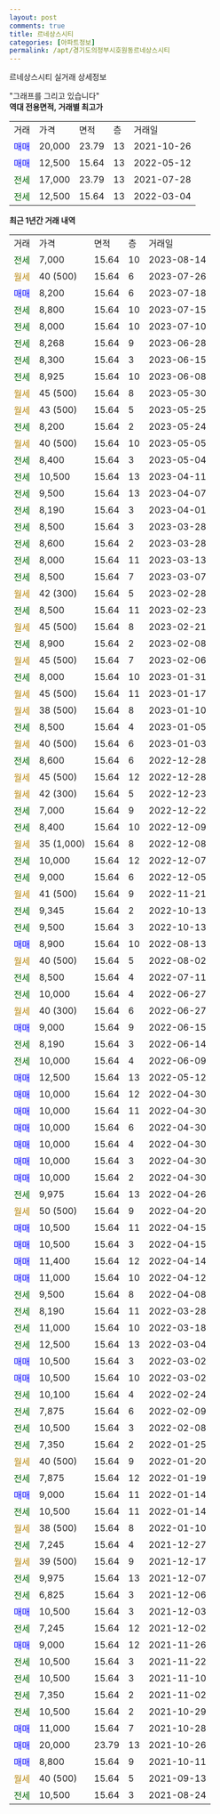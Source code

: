 ```yaml
---
layout: post
comments: true
title: 르네상스시티
categories: [아파트정보]
permalink: /apt/경기도의정부시호원동르네상스시티
---
```


르네상스시티 실거래 상세정보

<script type="text/javascript">
  google.charts.load('current', {'packages':['line', 'corechart']});
  google.charts.setOnLoadCallback(drawChart);

  function drawChart() {
    var data = new google.visualization.DataTable();
    data.addColumn('date', '거래일');
    data.addColumn('number', "매매");
    data.addColumn('number', "전세");
    data.addColumn('number', "전매");

    data.addRows([[new Date(Date.parse("2023-08-14")), null, 7000, null], [new Date(Date.parse("2023-07-26")), null, null, null], [new Date(Date.parse("2023-07-18")), 8200, null, null], [new Date(Date.parse("2023-07-15")), null, 8800, null], [new Date(Date.parse("2023-07-10")), null, 8000, null], [new Date(Date.parse("2023-06-28")), null, 8268, null], [new Date(Date.parse("2023-06-15")), null, 8300, null], [new Date(Date.parse("2023-06-08")), null, 8925, null], [new Date(Date.parse("2023-05-30")), null, null, null], [new Date(Date.parse("2023-05-25")), null, null, null], [new Date(Date.parse("2023-05-24")), null, 8200, null], [new Date(Date.parse("2023-05-05")), null, null, null], [new Date(Date.parse("2023-05-04")), null, 8400, null], [new Date(Date.parse("2023-04-11")), null, 10500, null], [new Date(Date.parse("2023-04-07")), null, 9500, null], [new Date(Date.parse("2023-04-01")), null, 8190, null], [new Date(Date.parse("2023-03-28")), null, 8500, null], [new Date(Date.parse("2023-03-28")), null, 8600, null], [new Date(Date.parse("2023-03-13")), null, 8000, null], [new Date(Date.parse("2023-03-07")), null, 8500, null], [new Date(Date.parse("2023-02-28")), null, null, null], [new Date(Date.parse("2023-02-23")), null, 8500, null], [new Date(Date.parse("2023-02-21")), null, null, null], [new Date(Date.parse("2023-02-08")), null, 8900, null], [new Date(Date.parse("2023-02-06")), null, null, null], [new Date(Date.parse("2023-01-31")), null, 8000, null], [new Date(Date.parse("2023-01-17")), null, null, null], [new Date(Date.parse("2023-01-10")), null, null, null], [new Date(Date.parse("2023-01-05")), null, 8500, null], [new Date(Date.parse("2023-01-03")), null, null, null], [new Date(Date.parse("2022-12-28")), null, 8600, null], [new Date(Date.parse("2022-12-28")), null, null, null], [new Date(Date.parse("2022-12-23")), null, null, null], [new Date(Date.parse("2022-12-22")), null, 7000, null], [new Date(Date.parse("2022-12-09")), null, 8400, null], [new Date(Date.parse("2022-12-08")), null, null, null], [new Date(Date.parse("2022-12-07")), null, 10000, null], [new Date(Date.parse("2022-12-05")), null, 9000, null], [new Date(Date.parse("2022-11-21")), null, null, null], [new Date(Date.parse("2022-10-13")), null, 9345, null], [new Date(Date.parse("2022-10-13")), null, 9500, null], [new Date(Date.parse("2022-08-13")), 8900, null, null], [new Date(Date.parse("2022-08-02")), null, null, null], [new Date(Date.parse("2022-07-11")), null, 8500, null], [new Date(Date.parse("2022-06-27")), null, 10000, null], [new Date(Date.parse("2022-06-27")), null, null, null], [new Date(Date.parse("2022-06-15")), 9000, null, null], [new Date(Date.parse("2022-06-14")), null, 8190, null], [new Date(Date.parse("2022-06-09")), null, 10000, null], [new Date(Date.parse("2022-05-12")), 12500, null, null], [new Date(Date.parse("2022-04-30")), 10000, null, null], [new Date(Date.parse("2022-04-30")), 10000, null, null], [new Date(Date.parse("2022-04-30")), 10000, null, null], [new Date(Date.parse("2022-04-30")), 10000, null, null], [new Date(Date.parse("2022-04-30")), 10000, null, null], [new Date(Date.parse("2022-04-30")), 10000, null, null], [new Date(Date.parse("2022-04-26")), null, 9975, null], [new Date(Date.parse("2022-04-20")), null, null, null], [new Date(Date.parse("2022-04-15")), 10500, null, null], [new Date(Date.parse("2022-04-15")), 10500, null, null], [new Date(Date.parse("2022-04-14")), 11400, null, null], [new Date(Date.parse("2022-04-12")), 11000, null, null], [new Date(Date.parse("2022-04-08")), null, 9500, null], [new Date(Date.parse("2022-03-28")), null, 8190, null], [new Date(Date.parse("2022-03-18")), null, 11000, null], [new Date(Date.parse("2022-03-04")), null, 12500, null], [new Date(Date.parse("2022-03-02")), 10500, null, null], [new Date(Date.parse("2022-03-02")), 10500, null, null], [new Date(Date.parse("2022-02-24")), null, 10100, null], [new Date(Date.parse("2022-02-09")), null, 7875, null], [new Date(Date.parse("2022-02-08")), null, 10500, null], [new Date(Date.parse("2022-01-25")), null, 7350, null], [new Date(Date.parse("2022-01-20")), null, null, null], [new Date(Date.parse("2022-01-19")), null, 7875, null], [new Date(Date.parse("2022-01-14")), 9000, null, null], [new Date(Date.parse("2022-01-14")), null, 10500, null], [new Date(Date.parse("2022-01-10")), null, null, null], [new Date(Date.parse("2021-12-27")), null, 7245, null], [new Date(Date.parse("2021-12-17")), null, null, null], [new Date(Date.parse("2021-12-07")), null, 9975, null], [new Date(Date.parse("2021-12-06")), null, 6825, null], [new Date(Date.parse("2021-12-03")), 10500, null, null], [new Date(Date.parse("2021-12-02")), null, 7245, null], [new Date(Date.parse("2021-11-26")), 9000, null, null], [new Date(Date.parse("2021-11-22")), null, 10500, null], [new Date(Date.parse("2021-11-10")), null, 10500, null], [new Date(Date.parse("2021-11-02")), null, 7350, null], [new Date(Date.parse("2021-10-29")), null, 10500, null], [new Date(Date.parse("2021-10-28")), 11000, null, null], [new Date(Date.parse("2021-10-26")), 20000, null, null], [new Date(Date.parse("2021-10-11")), 8800, null, null], [new Date(Date.parse("2021-09-13")), null, null, null], [new Date(Date.parse("2021-08-24")), null, 10500, null]]);

    var options = {
      hAxis: {
        format: 'yyyy/MM/dd'
      },    
      lineWidth: 0,
      pointsVisible: true,    
      title: '최근 1년간 유형별 실거래가 분포',
      legend: { position: 'bottom' }
    };

    var formatter = new google.visualization.NumberFormat({pattern:'###,###'} );
    formatter.format(data, 1);
    formatter.format(data, 2);
    
    setTimeout(function() {
        var chart = new google.visualization.LineChart(document.getElementById('columnchart_material'));
        chart.draw(data, (options));
        document.getElementById('loading').style.display = 'none';
    }, 200);
  }
</script>


<div id="loading" style="z-index:20; display: block; margin-left: 0px">"그래프를 그리고 있습니다"</div>
<div id="columnchart_material" style="width: 95%; margin-left: 0px; display: block"></div>
<!-- contents start -->
<b>역대 전용면적, 거래별 최고가</b>
<table class="sortable">
    <tr>
      <td>거래</td>
      <td>가격</td>
      <td>면적</td>
      <td>층</td>
      <td>거래일</td>
    </tr>
        <tr>
          <td><a style="color: blue">매매</a></td>
          <td>20,000</td>
          <td>23.79</td>
          <td>13</td>
          <td>2021-10-26</td>
        </tr>            <tr>
          <td><a style="color: blue">매매</a></td>
          <td>12,500</td>
          <td>15.64</td>
          <td>13</td>
          <td>2022-05-12</td>
        </tr>        
        <tr>
              <td><a style="color: darkgreen">전세</a></td>
              <td>17,000</td>
              <td>23.79</td>
              <td>13</td>
              <td>2021-07-28</td>
            </tr>            <tr>
              <td><a style="color: darkgreen">전세</a></td>
              <td>12,500</td>
              <td>15.64</td>
              <td>13</td>
              <td>2022-03-04</td>
            </tr>        
    
</table>

<b>최근 1년간 거래 내역</b>

<table class="sortable">
    <tr>
      <td>거래</td>
      <td>가격</td>
      <td>면적</td>
      <td>층</td>
      <td>거래일</td>
    </tr>
    <tr>
      <td><a style="color: darkgreen">전세</a></td>
      <td>7,000</td>
      <td>15.64</td>
      <td>10</td>
      <td>2023-08-14</td>
    </tr>          <tr>
      <td><a style="color: darkgoldenrod">월세</a></td>
      <td>40 (500)</td>
      <td>15.64</td>
      <td>6</td>
      <td>2023-07-26</td>
    </tr>          <tr>
      <td><a style="color: blue">매매</a></td>
      <td>8,200</td>
      <td>15.64</td>
      <td>6</td>
      <td>2023-07-18</td>
    </tr>          <tr>
      <td><a style="color: darkgreen">전세</a></td>
      <td>8,800</td>
      <td>15.64</td>
      <td>10</td>
      <td>2023-07-15</td>
    </tr>          <tr>
      <td><a style="color: darkgreen">전세</a></td>
      <td>8,000</td>
      <td>15.64</td>
      <td>10</td>
      <td>2023-07-10</td>
    </tr>          <tr>
      <td><a style="color: darkgreen">전세</a></td>
      <td>8,268</td>
      <td>15.64</td>
      <td>9</td>
      <td>2023-06-28</td>
    </tr>          <tr>
      <td><a style="color: darkgreen">전세</a></td>
      <td>8,300</td>
      <td>15.64</td>
      <td>3</td>
      <td>2023-06-15</td>
    </tr>          <tr>
      <td><a style="color: darkgreen">전세</a></td>
      <td>8,925</td>
      <td>15.64</td>
      <td>10</td>
      <td>2023-06-08</td>
    </tr>          <tr>
      <td><a style="color: darkgoldenrod">월세</a></td>
      <td>45 (500)</td>
      <td>15.64</td>
      <td>8</td>
      <td>2023-05-30</td>
    </tr>          <tr>
      <td><a style="color: darkgoldenrod">월세</a></td>
      <td>43 (500)</td>
      <td>15.64</td>
      <td>5</td>
      <td>2023-05-25</td>
    </tr>          <tr>
      <td><a style="color: darkgreen">전세</a></td>
      <td>8,200</td>
      <td>15.64</td>
      <td>2</td>
      <td>2023-05-24</td>
    </tr>          <tr>
      <td><a style="color: darkgoldenrod">월세</a></td>
      <td>40 (500)</td>
      <td>15.64</td>
      <td>10</td>
      <td>2023-05-05</td>
    </tr>          <tr>
      <td><a style="color: darkgreen">전세</a></td>
      <td>8,400</td>
      <td>15.64</td>
      <td>3</td>
      <td>2023-05-04</td>
    </tr>          <tr>
      <td><a style="color: darkgreen">전세</a></td>
      <td>10,500</td>
      <td>15.64</td>
      <td>13</td>
      <td>2023-04-11</td>
    </tr>          <tr>
      <td><a style="color: darkgreen">전세</a></td>
      <td>9,500</td>
      <td>15.64</td>
      <td>13</td>
      <td>2023-04-07</td>
    </tr>          <tr>
      <td><a style="color: darkgreen">전세</a></td>
      <td>8,190</td>
      <td>15.64</td>
      <td>3</td>
      <td>2023-04-01</td>
    </tr>          <tr>
      <td><a style="color: darkgreen">전세</a></td>
      <td>8,500</td>
      <td>15.64</td>
      <td>3</td>
      <td>2023-03-28</td>
    </tr>          <tr>
      <td><a style="color: darkgreen">전세</a></td>
      <td>8,600</td>
      <td>15.64</td>
      <td>2</td>
      <td>2023-03-28</td>
    </tr>          <tr>
      <td><a style="color: darkgreen">전세</a></td>
      <td>8,000</td>
      <td>15.64</td>
      <td>11</td>
      <td>2023-03-13</td>
    </tr>          <tr>
      <td><a style="color: darkgreen">전세</a></td>
      <td>8,500</td>
      <td>15.64</td>
      <td>7</td>
      <td>2023-03-07</td>
    </tr>          <tr>
      <td><a style="color: darkgoldenrod">월세</a></td>
      <td>42 (300)</td>
      <td>15.64</td>
      <td>5</td>
      <td>2023-02-28</td>
    </tr>          <tr>
      <td><a style="color: darkgreen">전세</a></td>
      <td>8,500</td>
      <td>15.64</td>
      <td>11</td>
      <td>2023-02-23</td>
    </tr>          <tr>
      <td><a style="color: darkgoldenrod">월세</a></td>
      <td>45 (500)</td>
      <td>15.64</td>
      <td>8</td>
      <td>2023-02-21</td>
    </tr>          <tr>
      <td><a style="color: darkgreen">전세</a></td>
      <td>8,900</td>
      <td>15.64</td>
      <td>2</td>
      <td>2023-02-08</td>
    </tr>          <tr>
      <td><a style="color: darkgoldenrod">월세</a></td>
      <td>45 (500)</td>
      <td>15.64</td>
      <td>7</td>
      <td>2023-02-06</td>
    </tr>          <tr>
      <td><a style="color: darkgreen">전세</a></td>
      <td>8,000</td>
      <td>15.64</td>
      <td>10</td>
      <td>2023-01-31</td>
    </tr>          <tr>
      <td><a style="color: darkgoldenrod">월세</a></td>
      <td>45 (500)</td>
      <td>15.64</td>
      <td>11</td>
      <td>2023-01-17</td>
    </tr>          <tr>
      <td><a style="color: darkgoldenrod">월세</a></td>
      <td>38 (500)</td>
      <td>15.64</td>
      <td>8</td>
      <td>2023-01-10</td>
    </tr>          <tr>
      <td><a style="color: darkgreen">전세</a></td>
      <td>8,500</td>
      <td>15.64</td>
      <td>4</td>
      <td>2023-01-05</td>
    </tr>          <tr>
      <td><a style="color: darkgoldenrod">월세</a></td>
      <td>40 (500)</td>
      <td>15.64</td>
      <td>6</td>
      <td>2023-01-03</td>
    </tr>          <tr>
      <td><a style="color: darkgreen">전세</a></td>
      <td>8,600</td>
      <td>15.64</td>
      <td>6</td>
      <td>2022-12-28</td>
    </tr>          <tr>
      <td><a style="color: darkgoldenrod">월세</a></td>
      <td>45 (500)</td>
      <td>15.64</td>
      <td>12</td>
      <td>2022-12-28</td>
    </tr>          <tr>
      <td><a style="color: darkgoldenrod">월세</a></td>
      <td>42 (300)</td>
      <td>15.64</td>
      <td>5</td>
      <td>2022-12-23</td>
    </tr>          <tr>
      <td><a style="color: darkgreen">전세</a></td>
      <td>7,000</td>
      <td>15.64</td>
      <td>9</td>
      <td>2022-12-22</td>
    </tr>          <tr>
      <td><a style="color: darkgreen">전세</a></td>
      <td>8,400</td>
      <td>15.64</td>
      <td>10</td>
      <td>2022-12-09</td>
    </tr>          <tr>
      <td><a style="color: darkgoldenrod">월세</a></td>
      <td>35 (1,000)</td>
      <td>15.64</td>
      <td>8</td>
      <td>2022-12-08</td>
    </tr>          <tr>
      <td><a style="color: darkgreen">전세</a></td>
      <td>10,000</td>
      <td>15.64</td>
      <td>12</td>
      <td>2022-12-07</td>
    </tr>          <tr>
      <td><a style="color: darkgreen">전세</a></td>
      <td>9,000</td>
      <td>15.64</td>
      <td>6</td>
      <td>2022-12-05</td>
    </tr>          <tr>
      <td><a style="color: darkgoldenrod">월세</a></td>
      <td>41 (500)</td>
      <td>15.64</td>
      <td>9</td>
      <td>2022-11-21</td>
    </tr>          <tr>
      <td><a style="color: darkgreen">전세</a></td>
      <td>9,345</td>
      <td>15.64</td>
      <td>2</td>
      <td>2022-10-13</td>
    </tr>          <tr>
      <td><a style="color: darkgreen">전세</a></td>
      <td>9,500</td>
      <td>15.64</td>
      <td>3</td>
      <td>2022-10-13</td>
    </tr>          <tr>
      <td><a style="color: blue">매매</a></td>
      <td>8,900</td>
      <td>15.64</td>
      <td>10</td>
      <td>2022-08-13</td>
    </tr>          <tr>
      <td><a style="color: darkgoldenrod">월세</a></td>
      <td>40 (500)</td>
      <td>15.64</td>
      <td>5</td>
      <td>2022-08-02</td>
    </tr>          <tr>
      <td><a style="color: darkgreen">전세</a></td>
      <td>8,500</td>
      <td>15.64</td>
      <td>4</td>
      <td>2022-07-11</td>
    </tr>          <tr>
      <td><a style="color: darkgreen">전세</a></td>
      <td>10,000</td>
      <td>15.64</td>
      <td>4</td>
      <td>2022-06-27</td>
    </tr>          <tr>
      <td><a style="color: darkgoldenrod">월세</a></td>
      <td>40 (300)</td>
      <td>15.64</td>
      <td>6</td>
      <td>2022-06-27</td>
    </tr>          <tr>
      <td><a style="color: blue">매매</a></td>
      <td>9,000</td>
      <td>15.64</td>
      <td>9</td>
      <td>2022-06-15</td>
    </tr>          <tr>
      <td><a style="color: darkgreen">전세</a></td>
      <td>8,190</td>
      <td>15.64</td>
      <td>3</td>
      <td>2022-06-14</td>
    </tr>          <tr>
      <td><a style="color: darkgreen">전세</a></td>
      <td>10,000</td>
      <td>15.64</td>
      <td>4</td>
      <td>2022-06-09</td>
    </tr>          <tr>
      <td><a style="color: blue">매매</a></td>
      <td>12,500</td>
      <td>15.64</td>
      <td>13</td>
      <td>2022-05-12</td>
    </tr>          <tr>
      <td><a style="color: blue">매매</a></td>
      <td>10,000</td>
      <td>15.64</td>
      <td>12</td>
      <td>2022-04-30</td>
    </tr>          <tr>
      <td><a style="color: blue">매매</a></td>
      <td>10,000</td>
      <td>15.64</td>
      <td>11</td>
      <td>2022-04-30</td>
    </tr>          <tr>
      <td><a style="color: blue">매매</a></td>
      <td>10,000</td>
      <td>15.64</td>
      <td>6</td>
      <td>2022-04-30</td>
    </tr>          <tr>
      <td><a style="color: blue">매매</a></td>
      <td>10,000</td>
      <td>15.64</td>
      <td>4</td>
      <td>2022-04-30</td>
    </tr>          <tr>
      <td><a style="color: blue">매매</a></td>
      <td>10,000</td>
      <td>15.64</td>
      <td>3</td>
      <td>2022-04-30</td>
    </tr>          <tr>
      <td><a style="color: blue">매매</a></td>
      <td>10,000</td>
      <td>15.64</td>
      <td>2</td>
      <td>2022-04-30</td>
    </tr>          <tr>
      <td><a style="color: darkgreen">전세</a></td>
      <td>9,975</td>
      <td>15.64</td>
      <td>13</td>
      <td>2022-04-26</td>
    </tr>          <tr>
      <td><a style="color: darkgoldenrod">월세</a></td>
      <td>50 (500)</td>
      <td>15.64</td>
      <td>9</td>
      <td>2022-04-20</td>
    </tr>          <tr>
      <td><a style="color: blue">매매</a></td>
      <td>10,500</td>
      <td>15.64</td>
      <td>11</td>
      <td>2022-04-15</td>
    </tr>          <tr>
      <td><a style="color: blue">매매</a></td>
      <td>10,500</td>
      <td>15.64</td>
      <td>3</td>
      <td>2022-04-15</td>
    </tr>          <tr>
      <td><a style="color: blue">매매</a></td>
      <td>11,400</td>
      <td>15.64</td>
      <td>12</td>
      <td>2022-04-14</td>
    </tr>          <tr>
      <td><a style="color: blue">매매</a></td>
      <td>11,000</td>
      <td>15.64</td>
      <td>10</td>
      <td>2022-04-12</td>
    </tr>          <tr>
      <td><a style="color: darkgreen">전세</a></td>
      <td>9,500</td>
      <td>15.64</td>
      <td>8</td>
      <td>2022-04-08</td>
    </tr>          <tr>
      <td><a style="color: darkgreen">전세</a></td>
      <td>8,190</td>
      <td>15.64</td>
      <td>11</td>
      <td>2022-03-28</td>
    </tr>          <tr>
      <td><a style="color: darkgreen">전세</a></td>
      <td>11,000</td>
      <td>15.64</td>
      <td>10</td>
      <td>2022-03-18</td>
    </tr>          <tr>
      <td><a style="color: darkgreen">전세</a></td>
      <td>12,500</td>
      <td>15.64</td>
      <td>13</td>
      <td>2022-03-04</td>
    </tr>          <tr>
      <td><a style="color: blue">매매</a></td>
      <td>10,500</td>
      <td>15.64</td>
      <td>3</td>
      <td>2022-03-02</td>
    </tr>          <tr>
      <td><a style="color: blue">매매</a></td>
      <td>10,500</td>
      <td>15.64</td>
      <td>10</td>
      <td>2022-03-02</td>
    </tr>          <tr>
      <td><a style="color: darkgreen">전세</a></td>
      <td>10,100</td>
      <td>15.64</td>
      <td>4</td>
      <td>2022-02-24</td>
    </tr>          <tr>
      <td><a style="color: darkgreen">전세</a></td>
      <td>7,875</td>
      <td>15.64</td>
      <td>6</td>
      <td>2022-02-09</td>
    </tr>          <tr>
      <td><a style="color: darkgreen">전세</a></td>
      <td>10,500</td>
      <td>15.64</td>
      <td>3</td>
      <td>2022-02-08</td>
    </tr>          <tr>
      <td><a style="color: darkgreen">전세</a></td>
      <td>7,350</td>
      <td>15.64</td>
      <td>2</td>
      <td>2022-01-25</td>
    </tr>          <tr>
      <td><a style="color: darkgoldenrod">월세</a></td>
      <td>40 (500)</td>
      <td>15.64</td>
      <td>9</td>
      <td>2022-01-20</td>
    </tr>          <tr>
      <td><a style="color: darkgreen">전세</a></td>
      <td>7,875</td>
      <td>15.64</td>
      <td>12</td>
      <td>2022-01-19</td>
    </tr>          <tr>
      <td><a style="color: blue">매매</a></td>
      <td>9,000</td>
      <td>15.64</td>
      <td>11</td>
      <td>2022-01-14</td>
    </tr>          <tr>
      <td><a style="color: darkgreen">전세</a></td>
      <td>10,500</td>
      <td>15.64</td>
      <td>11</td>
      <td>2022-01-14</td>
    </tr>          <tr>
      <td><a style="color: darkgoldenrod">월세</a></td>
      <td>38 (500)</td>
      <td>15.64</td>
      <td>8</td>
      <td>2022-01-10</td>
    </tr>          <tr>
      <td><a style="color: darkgreen">전세</a></td>
      <td>7,245</td>
      <td>15.64</td>
      <td>4</td>
      <td>2021-12-27</td>
    </tr>          <tr>
      <td><a style="color: darkgoldenrod">월세</a></td>
      <td>39 (500)</td>
      <td>15.64</td>
      <td>9</td>
      <td>2021-12-17</td>
    </tr>          <tr>
      <td><a style="color: darkgreen">전세</a></td>
      <td>9,975</td>
      <td>15.64</td>
      <td>13</td>
      <td>2021-12-07</td>
    </tr>          <tr>
      <td><a style="color: darkgreen">전세</a></td>
      <td>6,825</td>
      <td>15.64</td>
      <td>3</td>
      <td>2021-12-06</td>
    </tr>          <tr>
      <td><a style="color: blue">매매</a></td>
      <td>10,500</td>
      <td>15.64</td>
      <td>3</td>
      <td>2021-12-03</td>
    </tr>          <tr>
      <td><a style="color: darkgreen">전세</a></td>
      <td>7,245</td>
      <td>15.64</td>
      <td>12</td>
      <td>2021-12-02</td>
    </tr>          <tr>
      <td><a style="color: blue">매매</a></td>
      <td>9,000</td>
      <td>15.64</td>
      <td>12</td>
      <td>2021-11-26</td>
    </tr>          <tr>
      <td><a style="color: darkgreen">전세</a></td>
      <td>10,500</td>
      <td>15.64</td>
      <td>3</td>
      <td>2021-11-22</td>
    </tr>          <tr>
      <td><a style="color: darkgreen">전세</a></td>
      <td>10,500</td>
      <td>15.64</td>
      <td>3</td>
      <td>2021-11-10</td>
    </tr>          <tr>
      <td><a style="color: darkgreen">전세</a></td>
      <td>7,350</td>
      <td>15.64</td>
      <td>2</td>
      <td>2021-11-02</td>
    </tr>          <tr>
      <td><a style="color: darkgreen">전세</a></td>
      <td>10,500</td>
      <td>15.64</td>
      <td>2</td>
      <td>2021-10-29</td>
    </tr>          <tr>
      <td><a style="color: blue">매매</a></td>
      <td>11,000</td>
      <td>15.64</td>
      <td>7</td>
      <td>2021-10-28</td>
    </tr>          <tr>
      <td><a style="color: blue">매매</a></td>
      <td>20,000</td>
      <td>23.79</td>
      <td>13</td>
      <td>2021-10-26</td>
    </tr>          <tr>
      <td><a style="color: blue">매매</a></td>
      <td>8,800</td>
      <td>15.64</td>
      <td>9</td>
      <td>2021-10-11</td>
    </tr>          <tr>
      <td><a style="color: darkgoldenrod">월세</a></td>
      <td>40 (500)</td>
      <td>15.64</td>
      <td>5</td>
      <td>2021-09-13</td>
    </tr>          <tr>
      <td><a style="color: darkgreen">전세</a></td>
      <td>10,500</td>
      <td>15.64</td>
      <td>3</td>
      <td>2021-08-24</td>
    </tr>      </table>
<!-- contents end -->    

